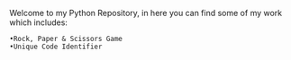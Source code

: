 Welcome to my Python Repository, in here you can find some of my work which includes:

	•Rock, Paper & Scissors Game
	•Unique Code Identifier
